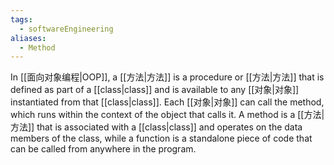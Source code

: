 ```yaml
---
tags:
  - softwareEngineering
aliases:
  - Method
---
```

In [[面向对象编程|OOP]], a [[方法|方法]] is a procedure or [[方法|方法]]  that is defined as part of a [[class|class]] and is available to any [[对象|对象]] instantiated from that [[class|class]]. Each [[对象|对象]]  can call the method, which runs within the context of the object that calls it.
A method is a [[方法|方法]] that is associated with a [[class|class]] and operates on the data members of the class, while a function is a standalone piece of code that can be called from anywhere in the program.


